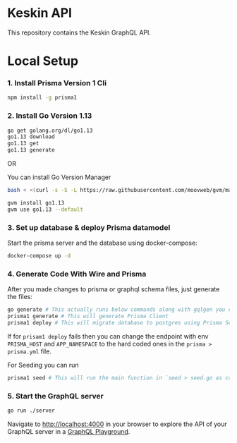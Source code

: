# Keskin API

This repository contains the Keskin GraphQL API.

# Local Setup

### 1. Install Prisma Version 1 Cli

```bash
npm install -g prisma1
```

### 2. Install Go Version 1.13

```bash
go get golang.org/dl/go1.13
go1.13 download
go1.13 get
go1.13 generate
```

OR

You can install Go Version Manager
```bash
bash < <(curl -s -S -L https://raw.githubusercontent.com/moovweb/gvm/master/binscripts/gvm-installer)

gvm install go1.13
gvm use go1.13 --default
```

### 3. Set up database & deploy Prisma datamodel

Start the prisma server and the database using docker-compose:

```bash
docker-compose up -d
```

### 4. Generate Code With Wire and Prisma 
After you made changes to prisma or graphql schema files, just generate the files:

```bash
go generate # This actually runs below commands along with gqlgen you can look at main.go for other commands
prisma1 generate # This will generate Prisma Client
prisma1 deploy # This will migrate database to postgres using Prisma Server
```

If for  `prisam1 deploy` fails then you can change the endpoint with env `PRISMA_HOST` and `APP_NAMESPACE` to the hard coded ones in the `prisma > prisma.yml` file.

For Seeding you can run 
```bash
prisma1 seed # This will run the main function in `seed > seed.go as configured in prisma.yml`
```

### 5. Start the GraphQL server

```bash
go run ./server
```

Navigate to [http://localhost:4000](http://localhost:4000) in your browser to explore the API of your GraphQL server in a [GraphQL Playground](https://github.com/prisma/graphql-playground).

